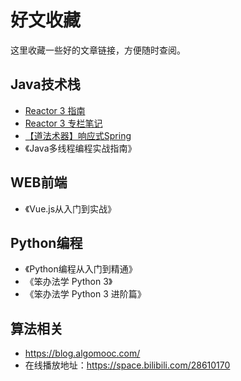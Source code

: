 # 好文收藏

这里收藏一些好的文章链接，方便随时查阅。

## Java技术栈

* [Reactor 3 指南](http://docs.jcohy.com/docs/reactor/3.3.1.RELEASE/html5/zh-cn/index.html#about-doc)
* [Reactor 3 专栏笔记](https://blog.csdn.net/tonydz0523/category_10269150.html)
* [【道法术器】响应式Spring](https://blog.csdn.net/get_set/category_9272724.html)
* 《Java多线程编程实战指南》

## WEB前端
* 《Vue.js从入门到实战》

## Python编程
* 《Python编程从入门到精通》
* 《笨办法学 Python 3》
* 《笨办法学 Python 3 进阶篇》

## 算法相关
* https://blog.algomooc.com/
* 在线播放地址：https://space.bilibili.com/28610170
